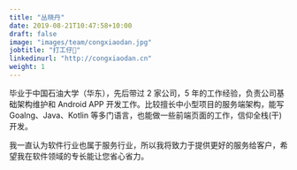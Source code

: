 ```yaml
---
title: "丛晓丹"
date: 2019-08-21T10:47:58+10:00
draft: false
image: "images/team/congxiaodan.jpg"
jobtitle: "打工仔🍼"
linkedinurl: "http://congxiaodan.cn"
weight: 1
---
```


毕业于中国石油大学（华东），先后带过 2 家公司，5 年的工作经验，负责公司基础架构维护和 Android APP 开发工作。比较擅长中小型项目的服务端架构，能写 Goalng、Java、Kotlin 等多门语言，也能做一些前端页面的工作，信仰全栈(干)开发。

我一直认为软件行业也属于服务行业，所以我将致力于提供更好的服务给客户，希望我在软件领域的专长能让您省心省力。